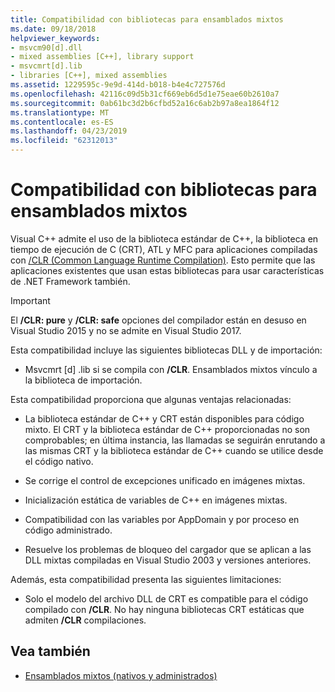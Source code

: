 ```yaml
---
title: Compatibilidad con bibliotecas para ensamblados mixtos
ms.date: 09/18/2018
helpviewer_keywords:
- msvcm90[d].dll
- mixed assemblies [C++], library support
- msvcmrt[d].lib
- libraries [C++], mixed assemblies
ms.assetid: 1229595c-9e9d-414d-b018-b4e4c727576d
ms.openlocfilehash: 42116c09d5b31cf669eb6d5d1e75eae60b2610a7
ms.sourcegitcommit: 0ab61bc3d2b6cfbd52a16c6ab2b97a8ea1864f12
ms.translationtype: MT
ms.contentlocale: es-ES
ms.lasthandoff: 04/23/2019
ms.locfileid: "62312013"
---
```

# <a name="library-support-for-mixed-assemblies"></a>Compatibilidad con bibliotecas para ensamblados mixtos

Visual C++ admite el uso de la biblioteca estándar de C++, la biblioteca en tiempo de ejecución de C (CRT), ATL y MFC para aplicaciones compiladas con [/CLR (Common Language Runtime Compilation)](../build/reference/clr-common-language-runtime-compilation.md). Esto permite que las aplicaciones existentes que usan estas bibliotecas para usar características de .NET Framework también.

> [!IMPORTANT]
> El **/CLR: pure** y **/CLR: safe** opciones del compilador están en desuso en Visual Studio 2015 y no se admite en Visual Studio 2017.

Esta compatibilidad incluye las siguientes bibliotecas DLL y de importación:

- Msvcmrt [d] .lib si se compila con **/CLR**. Ensamblados mixtos vínculo a la biblioteca de importación.

Esta compatibilidad proporciona que algunas ventajas relacionadas:

- La biblioteca estándar de C++ y CRT están disponibles para código mixto. El CRT y la biblioteca estándar de C++ proporcionadas no son comprobables; en última instancia, las llamadas se seguirán enrutando a las mismas CRT y la biblioteca estándar de C++ cuando se utilice desde el código nativo.

- Se corrige el control de excepciones unificado en imágenes mixtas.

- Inicialización estática de variables de C++ en imágenes mixtas.

- Compatibilidad con las variables por AppDomain y por proceso en código administrado.

- Resuelve los problemas de bloqueo del cargador que se aplican a las DLL mixtas compiladas en Visual Studio 2003 y versiones anteriores.

Además, esta compatibilidad presenta las siguientes limitaciones:

- Solo el modelo del archivo DLL de CRT es compatible para el código compilado con **/CLR**. No hay ninguna bibliotecas CRT estáticas que admiten **/CLR** compilaciones.

## <a name="see-also"></a>Vea también

- [Ensamblados mixtos (nativos y administrados)](../dotnet/mixed-native-and-managed-assemblies.md)
